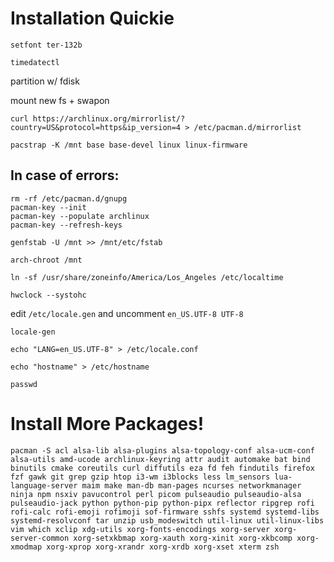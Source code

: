 # Installation Quickie

`setfont ter-132b`

`timedatectl`

partition w/ fdisk

mount new fs + swapon

`curl https://archlinux.org/mirrorlist/?country=US&protocol=https&ip_version=4 > /etc/pacman.d/mirrorlist`

`pacstrap -K /mnt base base-devel linux linux-firmware`

## In case of errors:

```
rm -rf /etc/pacman.d/gnupg
pacman-key --init
pacman-key --populate archlinux
pacman-key --refresh-keys
```

`genfstab -U /mnt >> /mnt/etc/fstab`

`arch-chroot /mnt`

`ln -sf /usr/share/zoneinfo/America/Los_Angeles /etc/localtime`

`hwclock --systohc`

edit `/etc/locale.gen` and uncomment `en_US.UTF-8 UTF-8`

`locale-gen`

`echo "LANG=en_US.UTF-8" > /etc/locale.conf`

`echo "hostname" > /etc/hostname`

`passwd`

# Install More Packages!

`pacman -S acl alsa-lib alsa-plugins alsa-topology-conf alsa-ucm-conf alsa-utils amd-ucode archlinux-keyring attr audit automake bat bind binutils cmake coreutils curl diffutils eza fd feh findutils firefox fzf gawk git grep gzip htop i3-wm i3blocks less lm_sensors lua-language-server maim make man-db man-pages ncurses networkmanager ninja npm nsxiv pavucontrol perl picom pulseaudio pulseaudio-alsa pulseaudio-jack python python-pip python-pipx reflector ripgrep rofi rofi-calc rofi-emoji rofimoji sof-firmware sshfs systemd systemd-libs systemd-resolvconf tar unzip usb_modeswitch util-linux util-linux-libs vim which xclip xdg-utils xorg-fonts-encodings xorg-server xorg-server-common xorg-setxkbmap xorg-xauth xorg-xinit xorg-xkbcomp xorg-xmodmap xorg-xprop xorg-xrandr xorg-xrdb xorg-xset xterm zsh`
